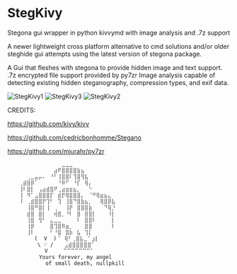 # StegKivy

Stegona gui wrapper in python kivvymd with image analysis and .7z support

A newer lightweight cross platform alternative to cmd solutions and/or older steghide gui attempts using the latest version of stegona package. 

A Gui that fleshes with stegona to provide hidden image and text support. 
.7z encrypted file support provided by py7zr
Image analysis capable of detecting existing hidden steganography, compression types, and exif data.

![StegKivy1](https://github.com/user-attachments/assets/4847fcf3-6456-4661-a549-cff2ddde19b5)
![StegKivy3](https://github.com/user-attachments/assets/063dc981-791d-4835-b68b-c7d1ed26aaa3)
![StegKivy2](https://github.com/user-attachments/assets/72a1bab3-ceee-42a6-8d40-48f968a3b24d)


CREDITS:

https://github.com/kivy/kivy

https://github.com/cedricbonhomme/Stegano

https://github.com/miurahr/py7zr


```
⠀⠀⠀⠀⠀⠀⠀⠀⠀⠀⠀⠀⠀⠀⣀⣀⣀⠀⠀⠀⠀⠀⠀⠀⠀⠀⠀⠀⠀⠀
⠀⠀⠀⠀⠀⠀⠀⠀⠀⠀⠀⠀⣴⠟⣿⣿⣿⣿⣷⣦⠀⠀⠀⠀⠀⠀⠀⠀⠀⠀
⠀⠀⠀⠀⠀⢀⣀⣤⡤⠄⠀⠘⠃⢸⣿⣿⠇⢹⣿⢻⣧⠀⠀⠀⠀⠀⠀⠀⠀⠀
⠀⠀⠀⢀⣾⣿⡿⠁⠀⠀⠀⠀⠀⠘⠿⠋⠀⠘⡏⠀⢿⡄⠀⠀⠀⠀⠀⠀⠀⠀
⠀⠀⠀⢸⠇⣿⡇⠀⢠⣴⣾⣿⠟⢀⣴⣶⣶⣦⡀⠀⠀⠑⠀⠀⠀⠀⠀⠀⠀⠀
⠀⠀⠀⢸⠀⠻⠁⣠⣿⣿⣿⡏⠀⣾⡟⢿⣿⣿⣿⡄⠀⠈⠛⢿⣶⣦⣄⠀⠀⠀
⠀⠀⠀⠸⠀⢀⣾⣿⣿⡟⢹⠃⠀⢹⠀⢸⣿⠙⣿⣷⣦⡀⠀⠀⢿⣿⡿⣧⠀⠀
⠀⠀⠀⠀⠀⢸⣿⠛⣿⡇⢸⠀⢀⠀⠀⢸⡟⠀⣿⣿⣿⣷⠀⠀⠀⠙⢿⡘⠀⠀
⠀⠀⠀⠀⠀⣾⣿⠀⣿⡇⠀⠀⢾⣿⡀⠘⠇⠀⣿⠀⣿⣿⡇⠀⠀⠀⠸⡇⠀⠀
⠀⠀⠀⠀⠀⢸⣿⠀⢻⠃⠀⣄⣀⣀⠀⠀⠀⠀⠇⠀⣿⣿⠇⠀⠀⠀⠀⡇⠀⠀
⠀⠀⠀⠀⠀⢸⡿⠀⠀⠀⠀⣿⢹⣿⠿⣶⡀⠀⠀⠀⣿⣿⠀⠀⠀⠀⠀⠇⠀⠀
⠀⠀⠀⠀⠀⢸⠇⠀⠀⠀⠀⠃⠘⣿⠀⣿⡷⠀⣧⠀⢹⡇⠀⠀⠀⠀⠀⠀⠀⠀
⠀⠀⠀⠀⠀⠀⠀(  V  )⠈⠀⢿⠃⢀⣿⣧⣀⠁⣰⡇⠀⠀⠀⠀⠀⠀
⠀⠀⠀⠀⠀⠀⠀ \ ♡ / ⠀⠀⣠⣾⣿⣿⣿⣿⣿⠁⠀⠀⠀⠀⠀⠀
⠀⠀⠀⠀⠀⠀⠀⠀  V⠀⠀⠀⠀⠉⠉⠉⠉⠉⠉⠉⠁⠀
          Yours forever, my angel 
            of small death, nullpkill
```

